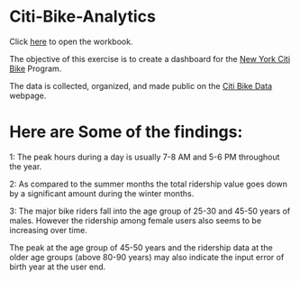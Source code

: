 
# Citi-Bike-Analytics


Click [here](https://public.tableau.com/profile/tasneem.bhaijee#!/vizhome/NYBikeReportFinal/NewYorkBikeStationsReport?publish=yes) to open the workbook.


The objective of this exercise is to create a dashboard for the [New York Citi Bike](https://en.wikipedia.org/wiki/Citi_Bike) Program.



The data is collected, organized, and made public on the [Citi Bike Data](https://www.citibikenyc.com/system-data) webpage.


# Here are Some of the findings:

1: The peak hours during a day is usually 7-8 AM and 5-6 PM throughout the year.




2: As compared to the summer months the total ridership value goes down by a significant amount during the winter months.


3: The major bike riders fall into the age group of 25-30 and 45-50 years of males. However the ridership among female users also seems to be increasing over time.

The peak at the age group of 45-50 years and the ridership data at the older age groups (above 80-90 years) may also indicate the input error of birth year at the user end.



